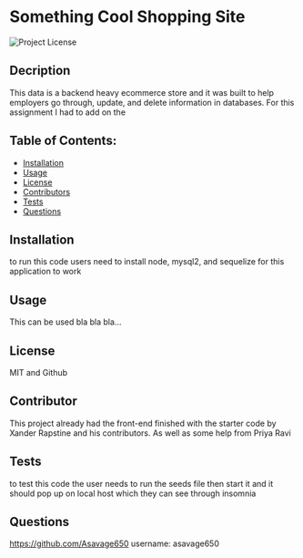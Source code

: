 # Something Cool Shopping Site

![Project License](https://img.shields.io/badge/License-MIT-red)

## Decription

This data is a backend heavy ecommerce store and it was built to help employers go through, update, and delete information in databases. For this assignment I had to add on the

## Table of Contents:

- [Installation](#installation)
- [Usage](#usage)
- [License](#license)
- [Contributors](#contributors)
- [Tests](#tests)
- [Questions](#questions)

## Installation

to run this code users need to install node, mysql2, and sequelize for this application to work

## Usage

This can be used bla bla bla...

## License

MIT and Github

## Contributor

This project already had the front-end finished with the starter code by Xander Rapstine and his contributors. As well as some help from Priya Ravi

## Tests

to test this code the user needs to run the seeds file then start it and it should pop up on local host which they can see through insomnia

## Questions

https://github.com/Asavage650 username: asavage650
